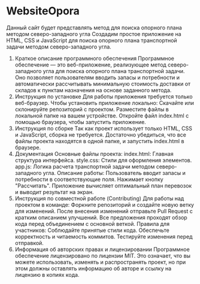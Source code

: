 # WebsiteOpora
Данный сайт будет представлять метод для поиска опорного плана методом северо-западного угла
Создадим простое приложение на HTML, CSS и JavaScript для поиска опорного плана транспортной задачи методом северо-западного угла.
1. Краткое описание программного обеспечения
Программное обеспечение — это веб-приложение, реализующее метод северо-западного угла для поиска опорного плана транспортной задачи. Оно позволяет пользователям вводить запасы и потребности и автоматически рассчитывать минимальную стоимость доставки от складов к пунктам назначения на основе заданного метода.
2. Инструкция по установке
Для работы приложения требуется только веб-браузер. Чтобы установить приложение локально:
Скачайте или склонируйте репозиторий с проектом.
Разместите файлы в локальной папке на вашем устройстве.
Откройте файл index.html с помощью браузера, чтобы запустить приложение.
3. Инструкция по сборке
Так как проект использует только HTML, CSS и JavaScript, сборка не требуется. Достаточно убедиться, что все файлы проекта находятся в одной папке, и запустить index.html в браузере.
4. Документация
Основные файлы проекта:
index.html: Главная структура интерфейса.
style.css: Стили для оформления элементов.
app.js: Логика расчета транспортной задачи методом северо-западного угла.
Описание работы:
Пользователь вводит запасы и потребности в соответствующие поля.
Нажимает кнопку "Рассчитать".
Приложение вычисляет оптимальный план перевозок и выводит результат на экран.
5. Инструкция по совместной работе (Contributing)
Для работы над проектом в команде:
Форкните репозиторий и создайте новую ветку для изменений.
После внесения изменений отправьте Pull Request с кратким описанием улучшений.
Все предложения проходят обзор кода перед объединением с основной веткой.
Правила для участников:
Соблюдайте принятые стили кода.
Обеспечьте корректность и читаемость коммитов.
Тестируйте изменения перед отправкой.
6. Информация об авторских правах и лицензировании
Программное обеспечение лицензировано по лицензии MIT. Это означает, что вы можете использовать, изменять и распространять проект, 
но при этом должны оставлять информацию об авторе и ссылку на лицензию в копиях кода.
